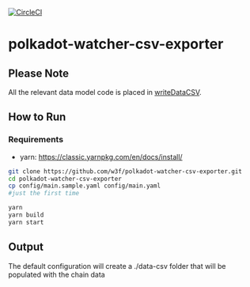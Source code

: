 [![CircleCI](https://circleci.com/gh/w3f/polkadot-watcher-csv-exporter.svg?style=svg)](https://circleci.com/gh/w3f/polkadot-watcher-csv-exporter)

# polkadot-watcher-csv-exporter

## Please Note
All the relevant data model code is placed in [writeDataCSV](src/writeDataCSV.ts).  

## How to Run 

### Requirements
- yarn: https://classic.yarnpkg.com/en/docs/install/

```bash
git clone https://github.com/w3f/polkadot-watcher-csv-exporter.git
cd polkadot-watcher-csv-exporter
cp config/main.sample.yaml config/main.yaml 
#just the first time

yarn
yarn build
yarn start
```

## Output
The default configuration will create a ./data-csv folder that will be populated with the chain data 